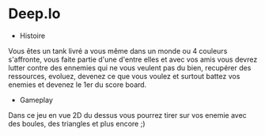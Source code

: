 # Deep.lo
* Histoire 

Vous êtes un tank livré a vous même dans un monde ou 4 couleurs s'affronte, vous faite partie d'une d'entre elles et avec vos amis vous devrez lutter contre des ennemies qui ne vous veulent pas du bien, recupérer des ressources, evoluez, devenez ce que vous voulez et surtout battez vos enemies et devenez le 1er du score board.

* Gameplay 

Dans ce jeu en vue 2D du dessus vous pourrez tirer sur vos enemie avec des boules, des triangles et plus encore ;)



